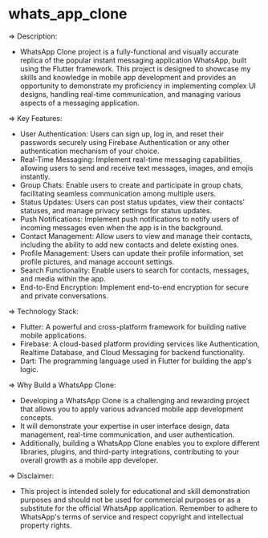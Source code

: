 # whats_app_clone

=> Description:

* WhatsApp Clone project is a fully-functional and visually accurate replica of the popular instant messaging application WhatsApp, built using the Flutter framework.
  This project is designed to showcase my skills and knowledge in mobile app development
  and provides an opportunity to demonstrate my proficiency in implementing complex UI designs,
  handling real-time communication, and managing various aspects of a messaging application.

=> Key Features:

* User Authentication: Users can sign up, log in, and reset their passwords securely using Firebase Authentication or any other authentication mechanism of your choice.
* Real-Time Messaging: Implement real-time messaging capabilities, allowing users to send and receive text messages, images, and emojis instantly.
* Group Chats: Enable users to create and participate in group chats, facilitating seamless communication among multiple users.
* Status Updates: Users can post status updates, view their contacts' statuses, and manage privacy settings for status updates.
* Push Notifications: Implement push notifications to notify users of incoming messages even when the app is in the background.
* Contact Management: Allow users to view and manage their contacts, including the ability to add new contacts and delete existing ones.
* Profile Management: Users can update their profile information, set profile pictures, and manage account settings.
* Search Functionality: Enable users to search for contacts, messages, and media within the app.
* End-to-End Encryption: Implement end-to-end encryption for secure and private conversations.

=> Technology Stack:

* Flutter: A powerful and cross-platform framework for building native mobile applications.
* Firebase: A cloud-based platform providing services like Authentication, Realtime Database, and Cloud Messaging for backend functionality.
* Dart: The programming language used in Flutter for building the app's logic.

=> Why Build a WhatsApp Clone:

* Developing a WhatsApp Clone is a challenging and rewarding project that allows you to apply various advanced mobile app development concepts.
* It will demonstrate your expertise in user interface design, data management, real-time communication, and user authentication.
* Additionally, building a WhatsApp Clone enables you to explore different libraries, plugins, and third-party integrations,
  contributing to your overall growth as a mobile app developer.

=> Disclaimer:
* This project is intended solely for educational and skill demonstration purposes and should not be used for commercial purposes
  or as a substitute for the official WhatsApp application. Remember to adhere to WhatsApp's terms of service and respect copyright and intellectual property rights.
